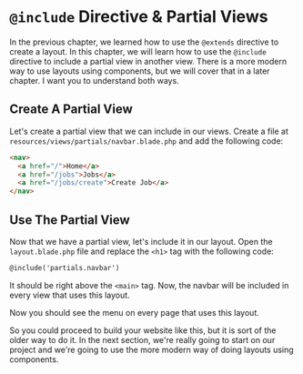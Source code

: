 # `@include` Directive & Partial Views

In the previous chapter, we learned how to use the `@extends` directive to create a layout. In this chapter, we will learn how to use the `@include` directive to include a partial view in another view. There is a more modern way to use layouts using components, but we will cover that in a later chapter. I want you to understand both ways.

## Create A Partial View

Let's create a partial view that we can include in our views. Create a file at `resources/views/partials/navbar.blade.php` and add the following code:

```html
<nav>
  <a href="/">Home</a>
  <a href="/jobs">Jobs</a>
  <a href="/jobs/create">Create Job</a>
</nav>
```

## Use The Partial View

Now that we have a partial view, let's include it in our layout. Open the `layout.blade.php` file and replace the `<h1>` tag with the following code:

```html
@include('partials.navbar')
```

It should be right above the `<main>` tag. Now, the navbar will be included in every view that uses this layout.

Now you should see the menu on every page that uses this layout.

So you could proceed to build your website like this, but it is sort of the older way to do it. In the next section, we're really going to start on our project and we're going to use the more modern way of doing layouts using components.
